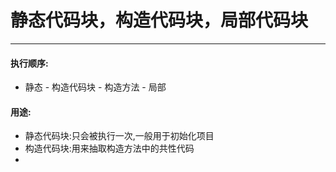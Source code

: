 #  静态代码块，构造代码块，局部代码块

---

#### 执行顺序:

* 静态 - 构造代码块 - 构造方法 - 局部

#### 用途:

* 静态代码块:只会被执行一次,一般用于初始化项目
* 构造代码块:用来抽取构造方法中的共性代码
* 

